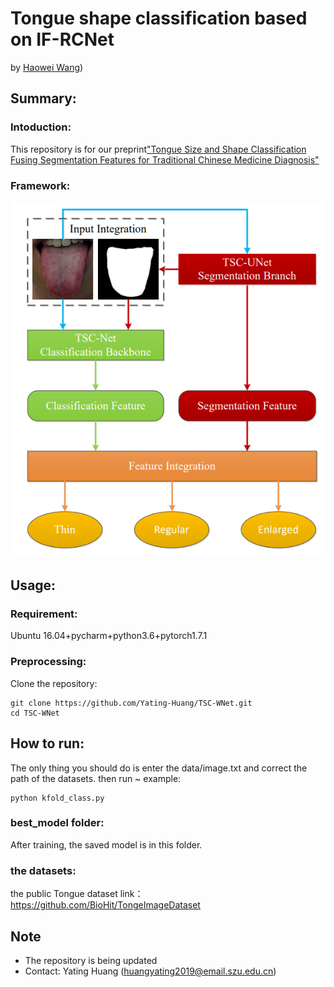 # Tongue shape classification based on IF-RCNet
by [Haowei Wang](https://github.com/WhwHcc))
## Summary:
### Intoduction:
  This repository is for our preprint["Tongue Size and Shape Classification Fusing Segmentation Features for Traditional Chinese Medicine Diagnosis"](https://www.researchgate.net/publication/354694326_Tongue_Size_and_Shape_Classification_Fusing_Segmentation_Features_for_Traditional_Chinese_Medicine_Diagnosis)
  
### Framework:
![](https://github.com/Yating-Huang/TSC-WNet/blob/main/TSC-WNet.png)

## Usage:
### Requirement:
Ubuntu 16.04+pycharm+python3.6+pytorch1.7.1  
### Preprocessing:
Clone the repository:
```
git clone https://github.com/Yating-Huang/TSC-WNet.git
cd TSC-WNet
```
## How to run:
The only thing you should do is enter the data/image.txt and correct the path of the datasets.
then run ~
example:
```
python kfold_class.py 
```
### best_model folder:
After training, the saved model is in this folder.

### the datasets:
the public Tongue dataset
link：https://github.com/BioHit/TongeImageDataset

## Note
* The repository is being updated
* Contact: Yating Huang (huangyating2019@email.szu.edu.cn)

